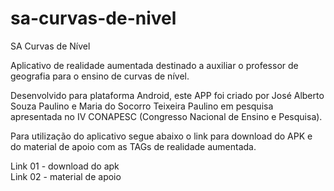 # sa-curvas-de-nivel
SA Curvas de Nível

Aplicativo de realidade aumentada destinado a auxiliar o professor de geografia para o ensino de curvas de nível. 

Desenvolvido para plataforma Android, este APP foi criado por José Alberto Souza Paulino e Maria do Socorro Teixeira Paulino em pesquisa apresentada no IV CONAPESC (Congresso Nacional de Ensino e Pesquisa).

Para utilização do aplicativo segue abaixo o link para download do APK e do material de apoio com as TAGs de realidade aumentada.

Link 01 - download do apk \
Link 02 - material de apoio

